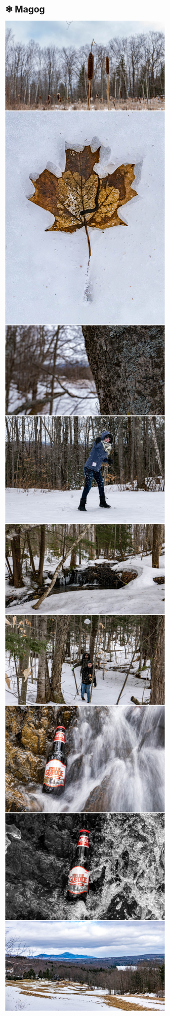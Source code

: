 # ❄ Magog

[![P2540274](/photos/hd/P2540274.jpg)](/photos/P2540274.md)
[![P2540307](/photos/hd/P2540307.jpg)](/photos/P2540307.md)
[![P2540328](/photos/hd/P2540328.jpg)](/photos/P2540328.md)
[![P2540362](/photos/hd/P2540362.jpg)](/photos/P2540362.md)
[![P2540370](/photos/hd/P2540370.jpg)](/photos/P2540370.md)
[![P2540389](/photos/hd/P2540389.jpg)](/photos/P2540389.md)
[![P2540432](/photos/hd/P2540432.jpg)](/photos/P2540432.md)
[![P2540452](/photos/hd/P2540452.jpg)](/photos/P2540452.md)
[![P2540466](/photos/hd/P2540466.jpg)](/photos/P2540466.md)
